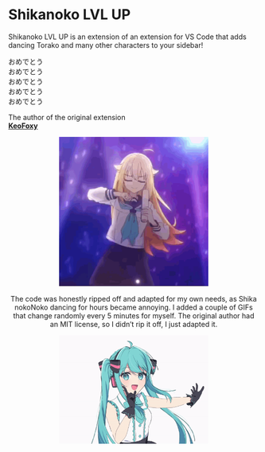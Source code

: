# Shikanoko LVL UP

Shikanoko LVL UP is an extension of an extension for VS Code that adds dancing Torako and many other characters to your sidebar!

おめでとう  
おめでとう  
おめでとう  
おめでとう  
おめでとう  

The author of the original extension  
[**KeoFoxy**](https://github.com/KeoFoxy)

<div align="center">

  <img width="300px" src="https://github.com/KeoFoxy/shikanoko-nokonoko-koshitantan/raw/HEAD/assets/shikanoko.gif">
  
  <div>
    <p>
      The code was honestly ripped off and adapted for my own needs, as Shika nokoNoko dancing for hours became annoying. I added a couple of GIFs that change randomly every 5 minutes for myself. The original author had an MIT license, so I didn’t rip it off, I just adapted it.
    </p>
    <img width="300px" src="https://github.com/LavaExcess/Shikanoko-LVL-UP/raw/58f641d9a2d6089643d0ddab55ef115014d3a229/assets/uwu12.gif">
  </div>
  
 
</div>

